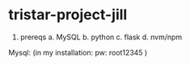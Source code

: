 # tristar-project-jill


1. prereqs
   a. MySQL
   b. python
   c. flask
   d. nvm/npm
   


Mysql: (in my installation: pw: root12345 )

